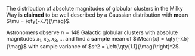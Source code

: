 The distribution of absolute magnitudes of globular clusters in the Milky Way is **claimed**
to be well described by a Gaussian distribution with **mean** $\mu = \qty{-7.7}{\mag}$.

Astronomers observe $n = 148$ Galactic globular clusters with absolute magnitudes $x_1, x_2, x_3, \ldots$
and find a **sample** mean of $\Mean{x} = \qty{-7.5}{\mag}$
with sample variance of $s^2 = \left(\qty{1.1}{\mag}\right)^2$.
